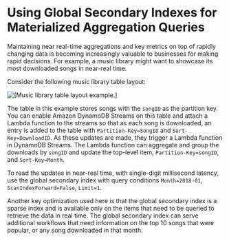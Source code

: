 # Using Global Secondary Indexes for Materialized Aggregation Queries<a name="bp-gsi-aggregation"></a>

Maintaining near real\-time aggregations and key metrics on top of rapidly changing data is becoming increasingly valuable to businesses for making rapid decisions\. For example, a music library might want to showcase its most downloaded songs in near\-real time\. 

Consider the following music library table layout:

![\[Music library table layout example.\]](http://docs.aws.amazon.com/amazondynamodb/latest/developerguide/images/AggregationQueries.png)

The table in this example stores songs with the `songID` as the partition key\. You can enable Amazon DynamoDB Streams on this table and attach a Lambda function to the streams so that as each song is downloaded, an entry is added to the table with `Partition-Key=SongID` and `Sort-Key=DownloadID`\. As these updates are made, they trigger a Lambda function in DynamoDB Streams\. The Lambda function can aggregate and group the downloads by `songID` and update the top\-level item, `Partition-Key=songID`, and `Sort-Key=Month`\.

To read the updates in near\-real time, with single\-digit millisecond latency, use the global secondary index with query conditions `Month=2018-01`, `ScanIndexForward=False`, `Limit=1`\.

Another key optimization used here is that the global secondary index is a sparse index and is available only on the items that need to be queried to retrieve the data in real time\. The global secondary index can serve additional workflows that need information on the top 10 songs that were popular, or any song downloaded in that month\.